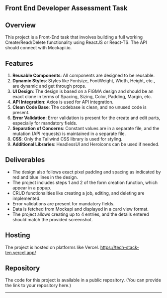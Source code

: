 ## Front End Developer Assessment Task

## Overview

This project is a Front-End task that involves building a full working Create/Read/Delete functionality using ReactJS or React-TS. The API should connect with Mockapi.io.

## Features

1. **Reusable Components**: All components are designed to be reusable.
2. **Dynamic Styles**: Styles like Fontsize, FontWeight, Width, Height, etc., are dynamic and get through props.
3. **UI Design**: The design is based on a FIGMA design and should be an exact clone in terms of Spacing, Sizing, Color, Padding, Margin, etc.
4. **API Integration**: Axios is used for API integration.
5. **Clean Code Base**: The codebase is clean, and no unused code is present.
6. **Error Validation**: Error validation is present for the create and edit parts, especially for mandatory fields.
7. **Separation of Concerns**: Constant values are in a separate file, and the mutation (API requests) is maintained in a separate file.
8. **CSS**: Only the Tailwind CSS library is used for styling.
9. **Additional Libraries**: HeadlessUI and Heroicons can be used if needed.

## Deliverables
 
- The design also follows exact pixel padding and spacing as indicated by red and blue lines in the design.
- The project includes steps 1 and 2 of the form creation function, which appear in a popup.
- CRUD functionalities like creating a job, editing, and deleting are implemented.
- Error validations are present for mandatory fields.
- Data is fetched from Mockapi and displayed in a card view format.
- The project allows creating up to 4 entries, and the details entered should match the provided screenshot.

## Hosting

The project is hosted on platforms like Vercel. https://tech-stack-ten.vercel.app/

## Repository

The code for this project is available in a public repository. (You can provide the link to your repository here.)

--- 